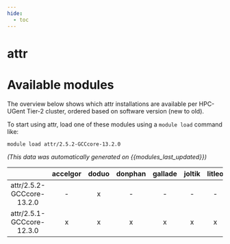 ```yaml
---
hide:
  - toc
---
```


attr
====

# Available modules


The overview below shows which attr installations are available per HPC-UGent Tier-2 cluster, ordered based on software version (new to old).

To start using attr, load one of these modules using a `module load` command like:

```shell
module load attr/2.5.2-GCCcore-13.2.0
```

*(This data was automatically generated on {{modules_last_updated}})*

| |accelgor|doduo|donphan|gallade|joltik|litleo|shinx|
| :---: | :---: | :---: | :---: | :---: | :---: | :---: | :---: |
|attr/2.5.2-GCCcore-13.2.0|-|x|-|-|-|-|-|
|attr/2.5.1-GCCcore-12.3.0|x|x|x|x|x|x|x|
